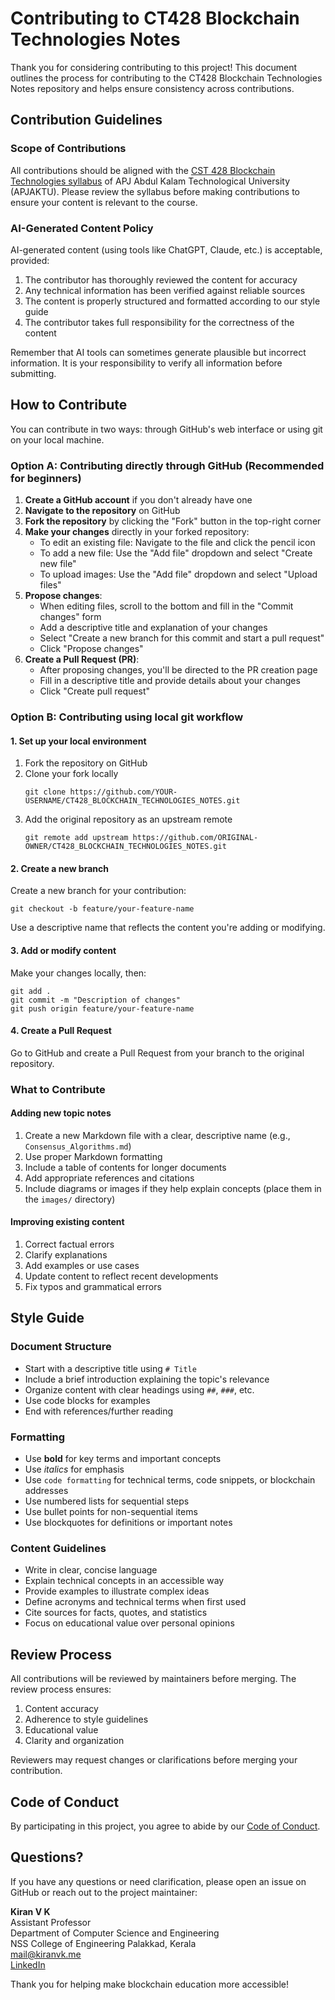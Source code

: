 # Contributing to CT428 Blockchain Technologies Notes

Thank you for considering contributing to this project! This document outlines the process for contributing to the CT428 Blockchain Technologies Notes repository and helps ensure consistency across contributions.

## Contribution Guidelines

### Scope of Contributions

All contributions should be aligned with the [CST 428 Blockchain Technologies syllabus](./Syllabus_sample_questions%20.md) of APJ Abdul Kalam Technological University (APJAKTU). Please review the syllabus before making contributions to ensure your content is relevant to the course.

### AI-Generated Content Policy

AI-generated content (using tools like ChatGPT, Claude, etc.) is acceptable, provided:
1. The contributor has thoroughly reviewed the content for accuracy
2. Any technical information has been verified against reliable sources
3. The content is properly structured and formatted according to our style guide
4. The contributor takes full responsibility for the correctness of the content

Remember that AI tools can sometimes generate plausible but incorrect information. It is your responsibility to verify all information before submitting.

## How to Contribute

You can contribute in two ways: through GitHub's web interface or using git on your local machine.

### Option A: Contributing directly through GitHub (Recommended for beginners)

1. **Create a GitHub account** if you don't already have one
2. **Navigate to the repository** on GitHub
3. **Fork the repository** by clicking the "Fork" button in the top-right corner
4. **Make your changes** directly in your forked repository:
   - To edit an existing file: Navigate to the file and click the pencil icon
   - To add a new file: Use the "Add file" dropdown and select "Create new file"
   - To upload images: Use the "Add file" dropdown and select "Upload files"
5. **Propose changes**:
   - When editing files, scroll to the bottom and fill in the "Commit changes" form
   - Add a descriptive title and explanation of your changes
   - Select "Create a new branch for this commit and start a pull request"
   - Click "Propose changes"
6. **Create a Pull Request (PR)**:
   - After proposing changes, you'll be directed to the PR creation page
   - Fill in a descriptive title and provide details about your changes
   - Click "Create pull request"

### Option B: Contributing using local git workflow

#### 1. Set up your local environment

1. Fork the repository on GitHub
2. Clone your fork locally
   ```
   git clone https://github.com/YOUR-USERNAME/CT428_BLOCKCHAIN_TECHNOLOGIES_NOTES.git
   ```
3. Add the original repository as an upstream remote
   ```
   git remote add upstream https://github.com/ORIGINAL-OWNER/CT428_BLOCKCHAIN_TECHNOLOGIES_NOTES.git
   ```

#### 2. Create a new branch

Create a new branch for your contribution:
```
git checkout -b feature/your-feature-name
```

Use a descriptive name that reflects the content you're adding or modifying.

#### 3. Add or modify content

Make your changes locally, then:

```
git add .
git commit -m "Description of changes"
git push origin feature/your-feature-name
```

#### 4. Create a Pull Request

Go to GitHub and create a Pull Request from your branch to the original repository.

### What to Contribute

#### Adding new topic notes
1. Create a new Markdown file with a clear, descriptive name (e.g., `Consensus_Algorithms.md`)
2. Use proper Markdown formatting
3. Include a table of contents for longer documents
4. Add appropriate references and citations
5. Include diagrams or images if they help explain concepts (place them in the `images/` directory)

#### Improving existing content
1. Correct factual errors
2. Clarify explanations
3. Add examples or use cases
4. Update content to reflect recent developments
5. Fix typos and grammatical errors

## Style Guide

### Document Structure
- Start with a descriptive title using `# Title`
- Include a brief introduction explaining the topic's relevance
- Organize content with clear headings using `##`, `###`, etc.
- Use code blocks for examples
- End with references/further reading

### Formatting
- Use **bold** for key terms and important concepts
- Use *italics* for emphasis
- Use `code formatting` for technical terms, code snippets, or blockchain addresses
- Use numbered lists for sequential steps
- Use bullet points for non-sequential items
- Use blockquotes for definitions or important notes

### Content Guidelines
- Write in clear, concise language
- Explain technical concepts in an accessible way
- Provide examples to illustrate complex ideas
- Define acronyms and technical terms when first used
- Cite sources for facts, quotes, and statistics
- Focus on educational value over personal opinions

## Review Process

All contributions will be reviewed by maintainers before merging. The review process ensures:

1. Content accuracy
2. Adherence to style guidelines
3. Educational value
4. Clarity and organization

Reviewers may request changes or clarifications before merging your contribution.

## Code of Conduct

By participating in this project, you agree to abide by our [Code of Conduct](CODE_OF_CONDUCT.md).

## Questions?

If you have any questions or need clarification, please open an issue on GitHub or reach out to the project maintainer:

**Kiran V K**  
Assistant Professor  
Department of Computer Science and Engineering  
NSS College of Engineering Palakkad, Kerala  
 [mail@kiranvk.me](mailto:mail@kiranvk.me)  
 [LinkedIn](https://www.linkedin.com/in/kiranvk-kvk)

Thank you for helping make blockchain education more accessible!
